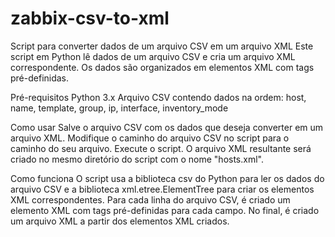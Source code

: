 # zabbix-csv-to-xml
Script para converter dados de um arquivo CSV em um arquivo XML
Este script em Python lê dados de um arquivo CSV e cria um arquivo XML correspondente. Os dados são organizados em elementos XML com tags pré-definidas.

Pré-requisitos
Python 3.x
Arquivo CSV contendo dados na ordem: host, name, template, group, ip, interface, inventory_mode

Como usar
Salve o arquivo CSV com os dados que deseja converter em um arquivo XML.
Modifique o caminho do arquivo CSV no script para o caminho do seu arquivo.
Execute o script.
O arquivo XML resultante será criado no mesmo diretório do script com o nome "hosts.xml".

Como funciona
O script usa a biblioteca csv do Python para ler os dados do arquivo CSV e a biblioteca xml.etree.ElementTree para criar os elementos XML correspondentes. Para cada linha do arquivo CSV, é criado um elemento XML com tags pré-definidas para cada campo. No final, é criado um arquivo XML a partir dos elementos XML criados.
